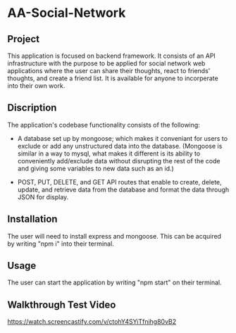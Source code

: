 # AA-Social-Network

## Project
This application is focused on backend framework. It consists of an API infrastructure with the purpose
to be applied for social network web applications where the user can share their thoughts, react to friends'
thoughts, and create a friend list. It is available for anyone to incorperate into their own work.

## Discription
The application's codebase functionality consists of the following:

  * A database set up by mongoose; which makes it conveniant for 
  users to exclude or add any unstructured data into the database.
  (Mongoose is similar in a way to mysql, what makes it different 
  is its ability to conveniently add/exclude data without disrupting
  the rest of the code and giving some variables to new data such as
  an id.)
  
  * POST, PUT, DELETE, and GET API routes that enable to 
  create, delete, update, and retrieve data from the database and
  format the data through JSON for display.

## Installation
The user will need to install express and mongoose. This can be
acquired by writing "npm i" into their terminal.

## Usage
The user can start the application by writing "npm start" on their terminal.

## Walkthrough Test Video

https://watch.screencastify.com/v/ctohY4SYiTfnihg80vB2
